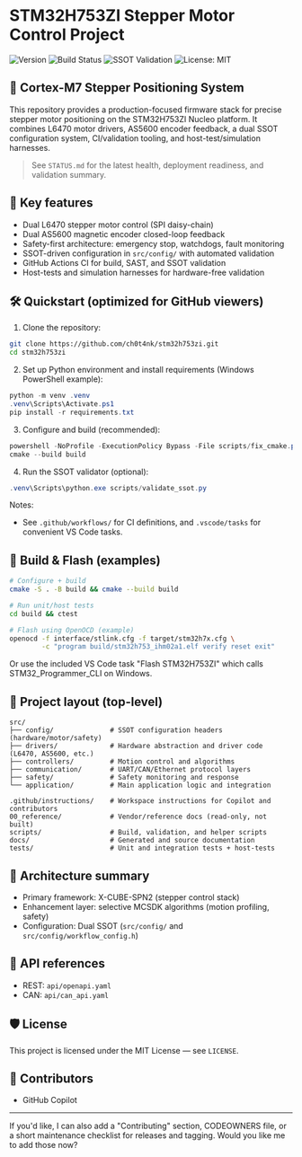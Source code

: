 # STM32H753ZI Stepper Motor Control Project

![Version](https://img.shields.io/badge/version-0.00-success) ![Build Status](https://github.com/ch0t4nk/stm32h753zi/actions/workflows/ci.yml/badge.svg) ![SSOT Validation](https://github.com/ch0t4nk/stm32h753zi/actions/workflows/validate-ssot.yml/badge.svg) ![License: MIT](https://img.shields.io/badge/license-MIT-blue)

## 🎯 Cortex-M7 Stepper Positioning System

This repository provides a production-focused firmware stack for precise stepper motor positioning on the STM32H753ZI Nucleo platform. It combines L6470 motor drivers, AS5600 encoder feedback, a dual SSOT configuration system, CI/validation tooling, and host-test/simulation harnesses.

> See `STATUS.md` for the latest health, deployment readiness, and validation summary.

## 🚀 Key features

- Dual L6470 stepper motor control (SPI daisy-chain)
- Dual AS5600 magnetic encoder closed-loop feedback
- Safety-first architecture: emergency stop, watchdogs, fault monitoring
- SSOT-driven configuration in `src/config/` with automated validation
- GitHub Actions CI for build, SAST, and SSOT validation
- Host-tests and simulation harnesses for hardware-free validation

## 🛠️ Quickstart (optimized for GitHub viewers)

1. Clone the repository:

```bash
git clone https://github.com/ch0t4nk/stm32h753zi.git
cd stm32h753zi
```

2. Set up Python environment and install requirements (Windows PowerShell example):

```powershell
python -m venv .venv
.venv\Scripts\Activate.ps1
pip install -r requirements.txt
```

3. Configure and build (recommended):

```powershell
powershell -NoProfile -ExecutionPolicy Bypass -File scripts/fix_cmake.ps1
cmake --build build
```

4. Run the SSOT validator (optional):

```powershell
.venv\Scripts\python.exe scripts/validate_ssot.py
```

Notes:

- See `.github/workflows/` for CI definitions, and `.vscode/tasks` for convenient VS Code tasks.

## 🔧 Build & Flash (examples)

```bash
# Configure + build
cmake -S . -B build && cmake --build build

# Run unit/host tests
cd build && ctest

# Flash using OpenOCD (example)
openocd -f interface/stlink.cfg -f target/stm32h7x.cfg \
        -c "program build/stm32h753_ihm02a1.elf verify reset exit"
```

Or use the included VS Code task "Flash STM32H753ZI" which calls STM32_Programmer_CLI on Windows.

## 📁 Project layout (top-level)

```
src/
├── config/              # SSOT configuration headers (hardware/motor/safety)
├── drivers/             # Hardware abstraction and driver code (L6470, AS5600, etc.)
├── controllers/         # Motion control and algorithms
├── communication/       # UART/CAN/Ethernet protocol layers
├── safety/              # Safety monitoring and response
└── application/         # Main application logic and integration

.github/instructions/    # Workspace instructions for Copilot and contributors
00_reference/            # Vendor/reference docs (read-only, not built)
scripts/                 # Build, validation, and helper scripts
docs/                    # Generated and source documentation
tests/                   # Unit and integration tests + host-tests
```

## 🧭 Architecture summary

- Primary framework: X-CUBE-SPN2 (stepper control stack)
- Enhancement layer: selective MCSDK algorithms (motion profiling, safety)
- Configuration: Dual SSOT (`src/config/` and `src/config/workflow_config.h`)

## 📡 API references

- REST: `api/openapi.yaml`
- CAN: `api/can_api.yaml`

## 🛡️ License

This project is licensed under the MIT License — see `LICENSE`.

## 👥 Contributors

- GitHub Copilot

---

If you'd like, I can also add a "Contributing" section, CODEOWNERS file, or a short maintenance checklist for releases and tagging. Would you like me to add those now?
